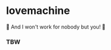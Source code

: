 lovemachine
===========

:musical_note: And I won't work for nobody but you! :musical_note:

### TBW
